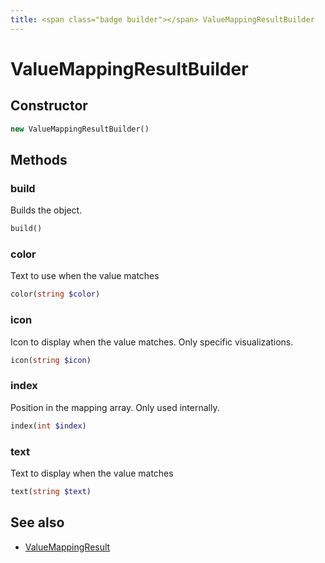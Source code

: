 ```yaml
---
title: <span class="badge builder"></span> ValueMappingResultBuilder
---
```

# <span class="badge builder"></span> ValueMappingResultBuilder

## Constructor

```php
new ValueMappingResultBuilder()
```
## Methods

### <span class="badge object-method"></span> build

Builds the object.

```php
build()
```

### <span class="badge object-method"></span> color

Text to use when the value matches

```php
color(string $color)
```

### <span class="badge object-method"></span> icon

Icon to display when the value matches. Only specific visualizations.

```php
icon(string $icon)
```

### <span class="badge object-method"></span> index

Position in the mapping array. Only used internally.

```php
index(int $index)
```

### <span class="badge object-method"></span> text

Text to display when the value matches

```php
text(string $text)
```

## See also

 * <span class="badge object-type-class"></span> [ValueMappingResult](./object-ValueMappingResult.md)
